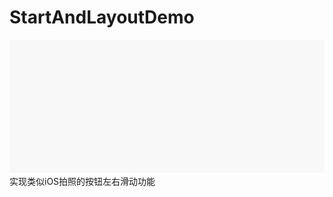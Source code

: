 # StartAndLayoutDemo
![image](https://github.com/twopai/StartAndLayoutDemo/blob/master/screenshots/startand.gif)
实现类似iOS拍照的按钮左右滑动功能
